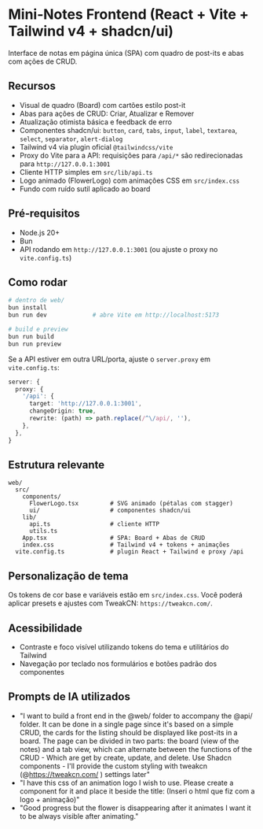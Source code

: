 # Mini‑Notes Frontend (React + Vite + Tailwind v4 + shadcn/ui)

Interface de notas em página única (SPA) com quadro de post-its e abas com ações de CRUD.

## Recursos

- Visual de quadro (Board) com cartões estilo post-it
- Abas para ações de CRUD: Criar, Atualizar e Remover
- Atualização otimista básica e feedback de erro
- Componentes shadcn/ui: `button`, `card`, `tabs`, `input`, `label`, `textarea`, `select`, `separator`, `alert-dialog`
- Tailwind v4 via plugin oficial `@tailwindcss/vite`
- Proxy do Vite para a API: requisições para `/api/*` são redirecionadas para `http://127.0.0.1:3001`
- Cliente HTTP simples em `src/lib/api.ts`
- Logo animado (FlowerLogo) com animações CSS em `src/index.css`
- Fundo com ruído sutil aplicado ao board

## Pré‑requisitos

- Node.js 20+
- Bun
- API rodando em `http://127.0.0.1:3001` (ou ajuste o proxy no `vite.config.ts`)

## Como rodar

```sh
# dentro de web/
bun install
bun run dev             # abre Vite em http://localhost:5173

# build e preview
bun run build
bun run preview
```

Se a API estiver em outra URL/porta, ajuste o `server.proxy` em `vite.config.ts`:

```ts
server: {
  proxy: {
    '/api': {
      target: 'http://127.0.0.1:3001',
      changeOrigin: true,
      rewrite: (path) => path.replace(/^\/api/, ''),
    },
  },
}
```

## Estrutura relevante

```
web/
  src/
    components/
      FlowerLogo.tsx         # SVG animado (pétalas com stagger)
      ui/                    # componentes shadcn/ui
    lib/
      api.ts                 # cliente HTTP
      utils.ts
    App.tsx                  # SPA: Board + Abas de CRUD
    index.css                # Tailwind v4 + tokens + animações
  vite.config.ts             # plugin React + Tailwind e proxy /api
```

## Personalização de tema

Os tokens de cor base e variáveis estão em `src/index.css`. Você poderá aplicar presets e ajustes com TweakCN: `https://tweakcn.com/`.

## Acessibilidade

- Contraste e foco visível utilizando tokens do tema e utilitários do Tailwind
- Navegação por teclado nos formulários e botões padrão dos componentes

## Prompts de IA utilizados

- "I want to build a front end in the @web/ folder to accompany the @api/ folder. It can be done in a single page since it's based on a simple CRUD, the cards for the listing should be displayed like post-its in a board. The page can be divided in two parts: the board (view of the notes) and a tab view, which can alternate between the functions of the CRUD - Which are get by create, update, and delete. Use Shadcn components - I'll provide the custom styling with tweakcn (@https://tweakcn.com/ ) settings later"
- "I have this css of an animation logo I wish to use. Please create a component for it and place it beside the title: (Inseri o html que fiz com a logo + animação)"
- "Good progress but the flower is disappearing after it animates I want it to be always visible after animating."
